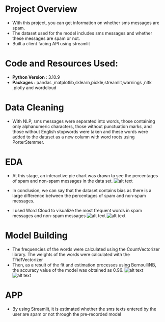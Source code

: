 # Project Overview
* With this project, you can get information on whether sms messages are spam.
* The dataset used for the model includes sms messages and whether these messages are spam or not.
* Built a client facing API using streamlit


# Code and Resources Used:
* **Python Version** : 3.10.9
* **Packages** : pandas ,matplotlib,sklearn,pickle,streamlit,warnings ,nltk ,plotly and wordcloud

# Data Cleaning
* With NLP, sms messages were separated into words, those containing only alphanumeric characters, those without punctuation marks, and those without English stopwords were taken and these words were added to the dataset as a new column with word roots using PorterStemmer.

# EDA
* At this stage, an interactive pie chart was drawn to see the percentages of spam and non-spam messages in the data set.
![alt text](https://github.com/gamzeaslan/spam_detection/blob/main/pie.png "Pie Graph")
* In conclusion, we can say that the dataset contains bias as there is a large difference between the percentages of spam and non-spam messages.

* I used Word Cloud to visualize the most frequent words in spam messages and non-spam messages
![alt text](https://github.com/gamzeaslan/spam_detection/blob/main/spam_wc.png "Spam WordCloud")
![alt text](https://github.com/gamzeaslan/spam_detection/blob/main/non_spam_wc.png "Non-Spam WordCloud")

# Model Building
* The frequencies of the words were calculated using the CountVectorizer library. The weights of the words were calculated with the TfidfVectorizer
* Then, as a result of the fit and estimation processes using BernoulliNB, the accuracy value of the model was obtained as 0.96.
![alt text](https://github.com/gamzeaslan/spam_detection/blob/main/classification_report.png "Classification Report")
![alt text](https://github.com/gamzeaslan/spam_detection/blob/main/confusion_matrix.png "Confusion Matrix")

# APP
* By using Streamlit, it is estimated whether the sms texts entered by the user are spam or not through the pre-recorded model
